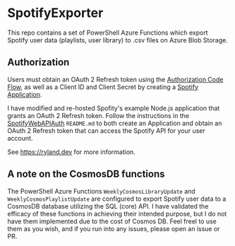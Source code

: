 # SpotifyExporter

This repo contains a set of PowerShell Azure Functions which export Spotify user data (playlists, user library) to .csv files on Azure Blob Storage.

## Authorization
Users must obtain an OAuth 2 Refresh token using the [Authorization Code Flow](https://developer.spotify.com/documentation/general/guides/authorization-guide/#authorization-code-flow), as well as a Client ID and Client Secret by creating a [Spotify Application](https://developer.spotify.com/documentation/general/guides/app-settings/).

I have modified and re-hosted Spofity's example Node.js application that grants an OAuth 2 Refresh token. Follow the instructions in the [SpotifyWebAPIAuth](https://github.com/RylandDeGregory/SpotifyWebAPIAuth) `README.md` to both create an Application and obtain an OAuth 2 Refresh token that can access the Spotify API for your user account.

See https://ryland.dev for more information.


## A note on the CosmosDB functions

The PowerShell Azure Functions `WeeklyCosmosLibraryUpdate` and `WeeklyCosmosPlaylistUpdate` are configured to export Spotify user data to a CosmosDB database utilizing the SQL (core) API. I have validated the efficacy of these functions in achieving their intended purpose, but I do not have them implemented due to the cost of Cosmos DB. Feel freel to use them as you wish, and if you run into any issues, please open an issue or PR.
